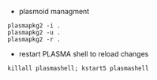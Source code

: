
* plasmoid managment
```
plasmapkg2 -i .
plasmapkg2 -u .
plasmapkg2 -r .
```

* restart PLASMA shell to reload changes
```
killall plasmashell; kstart5 plasmashell
```